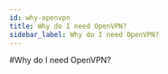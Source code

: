 ```yaml
---
id: why-openvpn
title: Why do I need OpenVPN?
sidebar_label: Why do I need OpenVPN?
---
```


#Why do I need OpenVPN?
